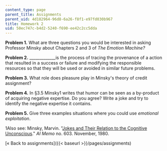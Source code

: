 ```yaml
---
content_type: page
parent_title: Assignments
parent_uid: 4d182964-96d8-6a26-f8f1-e97fd030b967
title: Homework 2
uid: 50ec747c-b4d2-5240-f690-ee42c2cc5dda
---
```


**Problem 1.** What are three questions you would be interested in asking Professor Minsky about Chapters 2 and 3 of _The Emotion Machine?_

**Problem 2.** \_\_\_\_\_\_\_\_\_\_\_\_\_is the process of tracing the provenance of a action that resulted in a success or failure and modifying the responsible resources so that they will be used or avoided in similar future problems.

**Problem 3.** What role does pleasure play in Minsky's theory of credit assignment?

**Problem 4.** In §3.5 Minsky1 writes that humor can be seen as a by-product of acquiring negative expertise. Do you agree? Write a joke and try to identify the negative expertise it contains.

**Problem 5.** Give three examples situations where you could use _emotional exploitation_.

1Also see: Minsky, Marvin. "[Jokes and Their Relation to the Cognitive Unconscious](http://web.media.mit.edu/~minsky/papers/jokes.cognitive.txt)." _AI Memo_ no. 603. November, 1980.

[« Back to assignments]({{< baseurl >}}/pages/assignments)